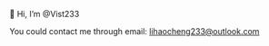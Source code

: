 👋 Hi, I’m @Vist233

You could contact me through email: lihaocheng233@outlook.com

<!---
Vist233/Vist233 is a ✨ special ✨ repository because its `README.md` (this file) appears on your GitHub profile.
You can click the Preview link to take a look at your changes.
--->
